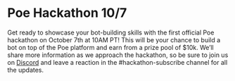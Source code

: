 # Poe Hackathon 10/7

Get ready to showcase your bot-building skills with the first official Poe hackathon on October 7th at 10AM PT! This will be your chance to build a bot on top of the Poe platform and earn from a prize pool of $10k. We’ll share more information as we approach the hackathon, so be sure to join us on [Discord](https://discord.gg/B9GhuFwC) and leave a reaction in the #hackathon-subscribe channel for all the updates.
